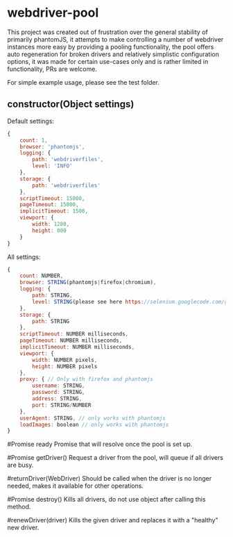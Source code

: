 # webdriver-pool

This project was created out of frustration over the general stability of primarily phantomJS, it attempts to make controlling a number of webdriver instances more easy by providing a pooling functionality, the pool offers auto regeneration for broken drivers and relatively simplistic configuration options, it was made for certain use-cases only and is rather limited in functionality, PRs are welcome.

For simple example usage, please see the test folder.

## constructor(Object settings)
Default settings:
```javascript
{
	count: 1,
	browser: 'phantomjs',
	logging: {
		path: 'webdriverfiles',
		level: 'INFO'
	},
	storage: {
		path: 'webdriverfiles'
	},
	scriptTimeout: 15000,
	pageTimeout: 15000,
	implicitTimeout: 1500,
	viewport: {
		width: 1280,
		height: 800
	}
}
```
All settings: 
```javascript
{
	count: NUMBER,
	browser: STRING(phantomjs|firefox|chromium),
	logging: {
		path: STRING,
		level: STRING(please see here https://selenium.googlecode.com/git/docs/api/javascript/enum_webdriver_logging_Level.html)
	},
	storage: {
		path: STRING
	},
	scriptTimeout: NUMBER milliseconds,
	pageTimeout: NUMBER milliseconds,
	implicitTimeout: NUMBER milliseconds,
	viewport: {
		width: NUMBER pixels,
		height: NUMBER pixels
	},
	proxy: { // Only with firefox and phantomjs
		username: STRING,
		password: STRING,
		address: STRING,
		port: STRING/NUMBER
	},
	userAgent: STRING, // only works with phantomjs
	loadImages: boolean // only works with phantomjs
}
```

#Promise ready
Promise that will resolve once the pool is set up.

#Promise<WebDriver> getDriver()
Request a driver from the pool, will queue if all drivers are busy.

#returnDriver(WebDriver)
Should be called when the driver is no longer needed, makes it available for other operations.

#Promise destroy()
Kills all drivers, do not use object after calling this method.

#renewDriver(driver)
Kills the given driver and replaces it with a "healthy" new driver.
